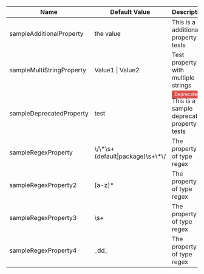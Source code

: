
|Name|Default Value|Description|Multivalued|
|----|-------------|-----------|-----------|
|sampleAdditionalProperty|the value|This is a additional property for tests|no|
|sampleMultiStringProperty|Value1 \| Value2|Test property with multiple strings|yes. Delimiter is '\|'.|
|sampleDeprecatedProperty|test|<span style="border-radius: 0.25em; color: #fff; padding: 0.2em 0.6em 0.3em; display: inline; background-color: #d9534f; font-size: 75%;">Deprecated</span>  This is a sample deprecated property for tests|no|
|sampleRegexProperty|\\/\\\*\\s+(default\|package)\\s+\\\*\\/|The property is of type regex|no|
|sampleRegexProperty2|\[a-z\]\*|The property is of type regex|no|
|sampleRegexProperty3|\\s+|The property is of type regex|no|
|sampleRegexProperty4|\_dd\_|The property is of type regex|no|
